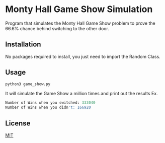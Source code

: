 # Monty Hall Game Show Simulation

Program that simulates the Monty Hall Game Show problem to prove the 66.6% chance behind switching to the other door.

## Installation
No packages required to install, you just need to import the Random Class.


## Usage

```python
python3 game_show.py
```
It will simulate the Game Show a million times and print out the results
Ex.
```python
Number of Wins when you switched: 333040
Number of Wins when you didn't: 166920
```

## License
[MIT](https://github.com/flyseddy/Monty_Hall_Game_Show_Sim/blob/master/LICENSE)